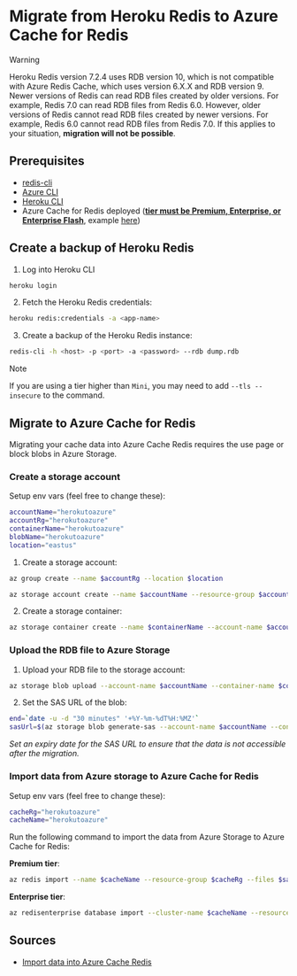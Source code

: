 # Migrate from Heroku Redis to Azure Cache for Redis

> [!WARNING]
> Heroku Redis version 7.2.4 uses RDB version 10, which is not compatible with Azure Redis Cache, which uses version 6.X.X and RDB version 9. Newer versions of Redis can read RDB files created by older versions. For example, Redis 7.0 can read RDB files from Redis 6.0. However, older versions of Redis cannot read RDB files created by newer versions. For example, Redis 6.0 cannot read RDB files from Redis 7.0. If this applies to your situation, **migration will not be possible**.

## Prerequisites

- [redis-cli](https://redis.io/docs/latest/operate/oss_and_stack/install/install-redis/)
- [Azure CLI](https://docs.microsoft.com/en-us/cli/azure/install-azure-cli)
- [Heroku CLI](https://devcenter.heroku.com/articles/heroku-cli)
- Azure Cache for Redis deployed (**[tier must be Premium, Enterprise, or Enterprise Flash](https://learn.microsoft.com/en-us/azure/azure-cache-for-redis/cache-how-to-import-export-data#which-tiers-support-importexport)**, example [here](https://github.com/massdriver-cloud/azure-cache-redis))

## Create a backup of Heroku Redis

1. Log into Heroku CLI

```bash
heroku login
```

2. Fetch the Heroku Redis credentials:

```bash
heroku redis:credentials -a <app-name>
```

3. Create a backup of the Heroku Redis instance:

```bash
redis-cli -h <host> -p <port> -a <password> --rdb dump.rdb
```

> [!NOTE]
> If you are using a tier higher than `Mini`, you may need to add `--tls --insecure` to the command.

## Migrate to Azure Cache for Redis

Migrating your cache data into Azure Cache Redis requires the use page or block blobs in Azure Storage.

### Create a storage account

Setup env vars (feel free to change these):

```bash
accountName="herokutoazure"
accountRg="herokutoazure"
containerName="herokutoazure"
blobName="herokutoazure"
location="eastus"
```

1. Create a storage account:

```bash
az group create --name $accountRg --location $location
```

```bash
az storage account create --name $accountName --resource-group $accountRg --location $location --sku Standard_LRS
```

2. Create a storage container:

```bash
az storage container create --name $containerName --account-name $accountName --fail-on-exist
```

### Upload the RDB file to Azure Storage

1. Upload your RDB file to the storage account:

```bash
az storage blob upload --account-name $accountName --container-name $containerName --name $blobName --file dump.rdb
```

2. Set the SAS URL of the blob:

```bash
end=`date -u -d "30 minutes" '+%Y-%m-%dT%H:%MZ'`
sasUrl=$(az storage blob generate-sas --account-name $accountName --container-name $containerName --name $blobName --permissions r --expiry $end --full-uri --output tsv)
```

_Set an expiry date for the SAS URL to ensure that the data is not accessible after the migration._

### Import data from Azure storage to Azure Cache for Redis

Setup env vars (feel free to change these):

```bash
cacheRg="herokutoazure"
cacheName="herokutoazure"
```

Run the following command to import the data from Azure Storage to Azure Cache for Redis:

**Premium tier**:

```bash
az redis import --name $cacheName --resource-group $cacheRg --files $sasUrl
```

**Enterprise tier**:

```bash
az redisenterprise database import --cluster-name $cacheName --resource-group $cacheRg --sas-uris $sasUrl
```

## Sources

- [Import data into Azure Cache Redis](https://learn.microsoft.com/en-us/azure/azure-cache-for-redis/cache-how-to-import-export-data)
